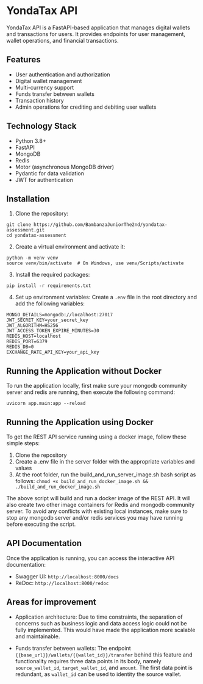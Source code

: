 # YondaTax API

YondaTax API is a FastAPI-based application that manages digital wallets and transactions for users. It provides endpoints for user management, wallet operations, and financial transactions.

## Features

- User authentication and authorization
- Digital wallet management
- Multi-currency support
- Funds transfer between wallets
- Transaction history
- Admin operations for crediting and debiting user wallets

## Technology Stack

- Python 3.8+
- FastAPI
- MongoDB
- Redis
- Motor (asynchronous MongoDB driver)
- Pydantic for data validation
- JWT for authentication

## Installation

1. Clone the repository:
```
git clone https://github.com/BambanzaJuniorThe2nd/yondatax-assessment.git
cd yondatax-assessment
```

2. Create a virtual environment and activate it:
```
python -m venv venv
source venv/bin/activate  # On Windows, use venv/Scripts/activate
```

3. Install the required packages:
```
pip install -r requirements.txt
```

4. Set up environment variables:
Create a `.env` file in the root directory and add the following variables:
```
MONGO_DETAILS=mongodb://localhost:27017
JWT_SECRET_KEY=your_secret_key
JWT_ALGORITHM=HS256
JWT_ACCESS_TOKEN_EXPIRE_MINUTES=30
REDIS_HOST=localhost
REDIS_PORT=6379
REDIS_DB=0
EXCHANGE_RATE_API_KEY=your_api_key
```

## Running the Application without Docker

To run the application locally, first make sure your mongodb community server and redis are running, then execute the following command:

`uvicorn app.main:app --reload`

## Running the Application using Docker

To get the REST API service running using a docker image, follow these simple steps:

1. Clone the repository
2. Create a .env file in the server folder with the appropriate variables and values
3. At the root folder, run the build_and_run_server_image.sh bash script as follows:
`chmod +x build_and_run_docker_image.sh && ./build_and_run_docker_image.sh`

The above script will build and run a docker image of the REST API. It will also create two other image containers for Redis and mongodb community server. To avoid any conflicts with existing local instances, make sure to stop any mongodb server and/or redis services you may have running before executing the script.

## API Documentation

Once the application is running, you can access the interactive API documentation:

- Swagger UI: `http://localhost:8000/docs`
- ReDoc: `http://localhost:8000/redoc`

## Areas for improvement

- Application architecture: Due to time constraints, the separation of concerns such as business logic and data access logic could not be fully implemented. This would have made the application more scalable and maintainable.

- Funds transfer between wallets: The endpoint `{{base_url}}/wallets/{{wallet_id}}/transfer` behind this feature and functionality requires three data points in its body, namely `source_wallet_id`, `target_wallet_id`, and `amount`. The first data point is redundant, as `wallet_id` can be used to identity the source wallet.